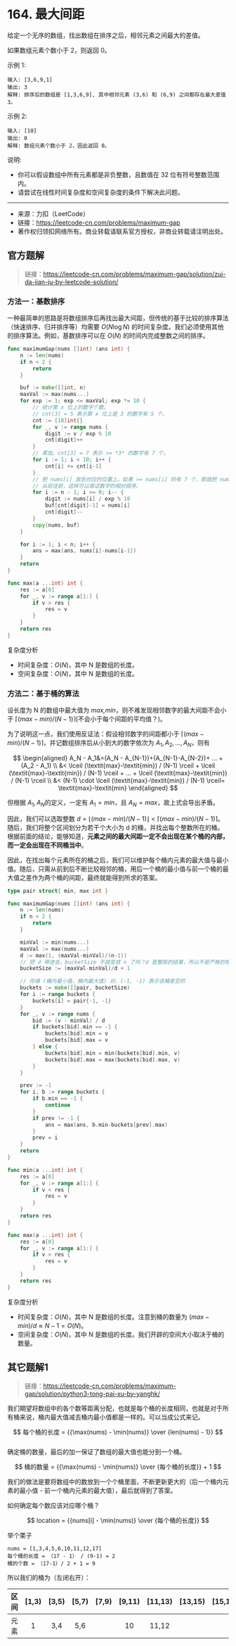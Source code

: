 


# 164. 最大间距

给定一个无序的数组，找出数组在排序之后，相邻元素之间最大的差值。

如果数组元素个数小于 2，则返回 0。

示例 1:

```
输入: [3,6,9,1]
输出: 3
解释: 排序后的数组是 [1,3,6,9], 其中相邻元素 (3,6) 和 (6,9) 之间都存在最大差值 3。
```

示例 2:

```
输入: [10]
输出: 0
解释: 数组元素个数小于 2，因此返回 0。
```

说明:

- 你可以假设数组中所有元素都是非负整数，且数值在 32 位有符号整数范围内。
- 请尝试在线性时间复杂度和空间复杂度的条件下解决此问题。

--------------------

- 来源：力扣（LeetCode）
- 链接：https://leetcode-cn.com/problems/maximum-gap
- 著作权归领扣网络所有。商业转载请联系官方授权，非商业转载请注明出处。


## 官方题解

> 链接：https://leetcode-cn.com/problems/maximum-gap/solution/zui-da-jian-ju-by-leetcode-solution/

### 方法一：基数排序

一种最简单的思路是将数组排序后再找出最大间距，但传统的基于比较的排序算法（快速排序、归并排序等）均需要 $O(N\log N)$ 的时间复杂度。我们必须使用其他的排序算法。例如，基数排序可以在 $O(N)$ 的时间内完成整数之间的排序。

```go
func maximumGap(nums []int) (ans int) {
    n := len(nums)
    if n < 2 {
        return
    }

    buf := make([]int, n)
    maxVal := max(nums...)
    for exp := 1; exp <= maxVal; exp *= 10 {
        // 统计第 x 位上的数字个数。
        // cnt[3] = 5 表示第 x 位上是 3 的数字有 5 个。
        cnt := [10]int{}
        for _, v := range nums {
            digit := v / exp % 10
            cnt[digit]++
        }
        // 累加。cnt[3] = 7 表示 >= *3* 的数字有 7 个。
        for i := 1; i < 10; i++ {
            cnt[i] += cnt[i-1]
        }
        // 把 nums[i] 放到对应的位置上。如果 >= nums[i] 的有 7 个，那就把 nums[i] 放在第 7 个位置上。
        // 从后往前，这样可以保证数字的相对顺序。
        for i := n - 1; i >= 0; i-- { 
            digit := nums[i] / exp % 10
            buf[cnt[digit]-1] = nums[i]
            cnt[digit]--
        }
        copy(nums, buf)
    }

    for i := 1; i < n; i++ {
        ans = max(ans, nums[i]-nums[i-1])
    }
    return
}

func max(a ...int) int {
    res := a[0]
    for _, v := range a[1:] {
        if v > res {
            res = v
        }
    }
    return res
}
```

复杂度分析

- 时间复杂度：$O(N)$，其中 N 是数组的长度。
- 空间复杂度：$O(N)$，其中 N 是数组的长度。

### 方法二：基于桶的算法

设长度为 N 的数组中最大值为 $\textit{max,min}$，则不难发现相邻数字的最大间距不会小于 $\lceil (\textit{max}-\textit{min}) / (N-1) \rceil$(不会小于每个间距的平均值？)。

为了说明这一点，我们使用反证法：假设相邻数字的间距都小于 $\lceil (\textit{max}-\textit{min}) / (N-1) \rceil$，并记数组排序后从小到大的数字依次为 $A_1, A_2, ..., A_N$，则有

$$
\begin{aligned} A_N - A_1&=(A_N - A_{N-1})+(A_{N-1}-A_{N-2})+ ... + (A_2 - A_1) \\ &< \lceil (\textit{max}-\textit{min}) / (N-1) \rceil + \lceil (\textit{max}-\textit{min}) / (N-1) \rceil + ... + \lceil (\textit{max}-\textit{min}) / (N-1) \rceil \\ &< (N-1) \cdot \lceil (\textit{max}-\textit{min}) / (N-1) \rceil= \textit{max}-\textit{min} \end{aligned}
$$

但根据 $A_1, A_N$​ 的定义，一定有 $A_1=\textit{min}$，且 $A_N=\textit{max}$，故上式会导出矛盾。

因此，我们可以选取整数 $d = \lfloor (\textit{max}-\textit{min}) / (N-1) \rfloor < \lceil (\textit{max}-\textit{min}) / (N-1) \rceil$。随后，我们将整个区间划分为若干个大小为 d 的桶，并找出每个整数所在的桶。根据前面的结论，能够知道，**元素之间的最大间距一定不会出现在某个桶的内部，而一定会出现在不同桶当中**。

因此，在找出每个元素所在的桶之后，我们可以维护每个桶内元素的最大值与最小值。随后，只需从前到后不断比较相邻的桶，用后一个桶的最小值与前一个桶的最大值之差作为两个桶的间距，最终就能得到所求的答案。

```go
type pair struct{ min, max int }

func maximumGap(nums []int) (ans int) {
    n := len(nums)
    if n < 2 {
        return
    }

    minVal := min(nums...)
    maxVal := max(nums...)
    d := max(1, (maxVal-minVal)/(n-1))
    // 把 d 带进去，bucketSize 不就变成 n 了吗？d 是整除的结果，所以不是严格的等于 n。
    bucketSize := (maxVal-minVal)/d + 1 

    // 存储 (桶内最小值，桶内最大值) 对，(-1, -1) 表示该桶是空的
    buckets := make([]pair, bucketSize)
    for i := range buckets {
        buckets[i] = pair{-1, -1}
    }
    for _, v := range nums {
        bid := (v - minVal) / d
        if buckets[bid].min == -1 {
            buckets[bid].min = v
            buckets[bid].max = v
        } else {
            buckets[bid].min = min(buckets[bid].min, v)
            buckets[bid].max = max(buckets[bid].max, v)
        }
    }

    prev := -1
    for i, b := range buckets {
        if b.min == -1 {
            continue
        }
        if prev != -1 {
            ans = max(ans, b.min-buckets[prev].max)
        }
        prev = i
    }
    return
}

func min(a ...int) int {
    res := a[0]
    for _, v := range a[1:] {
        if v < res {
            res = v
        }
    }
    return res
}

func max(a ...int) int {
    res := a[0]
    for _, v := range a[1:] {
        if v > res {
            res = v
        }
    }
    return res
}
```

复杂度分析

- 时间复杂度：$O(N)$，其中 N 是数组的长度。注意到桶的数量为 $(\textit{max}-\textit{min})/d \approx N - 1 =O(N)$。
- 空间复杂度：$O(N)$，其中 N 是数组的长度。我们开辟的空间大小取决于桶的数量。


## 其它题解1

> 链接：https://leetcode-cn.com/problems/maximum-gap/solution/python3-tong-pai-xu-by-yanghk/

我们期望将数组中的各个数等距离分配，也就是每个桶的长度相同，也就是对于所有桶来说，桶内最大值减去桶内最小值都是一样的。可以当成公式来记。

$$
每个桶的长度 = {{\max(nums) - \min(nums)} \over {len(nums) - 1}}
$$
​	
确定桶的数量，最后的加一保证了数组的最大值也能分到一个桶。

$$
桶的数量 = {{\max(nums) - \min(nums)} \over {每个桶的长度}} + 1
$$

我们的做法是要将数组中的数放到一个个桶里面，不断更新更大的（后一个桶内元素的最小值 - 前一个桶内元素的最大值），最后就得到了答案。

如何确定每个数应该对应哪个桶？

$$
location = {{nums[i] - \min(nums)} \over {每个桶的长度}}
$$

举个栗子

```
nums = [1,3,4,5,6,10,11,12,17]
每个桶的长度 = （17 - 1） / (9-1) = 2
桶的个数 = （17-1）/ 2 + 1 = 9
```

所以我们的桶为（左闭右开）：

| 区间  | [1,3) | [3,5) | [5,7) | [7,9) | [9,11) | [11,13) | [13,15) | [15,17) | [17,19) |
| :---: | :---: | :---: | :---: | :---: | :----: | :-----: | :-----: | :-----: | :-----: |
| 元素  |   1   |  3,4  |  5,6  |       |   10   |  11,12  |         |         |   17    |
